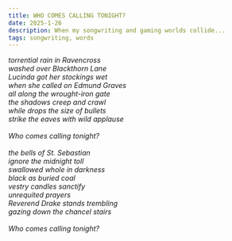 ```yaml
---
title: WHO COMES CALLING TONIGHT?
date: 2025-1-26
description: When my songwriting and gaming worlds collide...
tags: songwriting, words
---
```


<i class="center">

torrential rain in Ravencross<br>
washed over Blackthorn Lane<br>
Lucinda got her stockings wet<br>
when she called on Edmund Graves<br>
all along the wrought-iron gate<br>
the shadows creep and crawl<br>
while drops the size of bullets<br>
strike the eaves with wild applause<br>
<br>
Who comes calling tonight?<br>
<br>
the bells of St. Sebastian<br>
ignore the midnight toll<br>
swallowed whole in darkness<br>
black as buried coal<br>
vestry candles sanctify<br>
unrequited prayers<br>
Reverend Drake stands trembling<br>
gazing down the chancel stairs<br>
<br>
Who comes calling tonight?<br>

</i>
